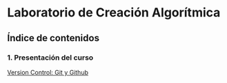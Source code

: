 # Laboratorio de Creación Algorítmica

## Índice de contenidos

### 1. Presentación del curso
[Version Control: Git y Github](./Clases/01_Presentación_del_curso/git/Guía%20para%20principiantes%20de%20Git%20y%20Github.md)
